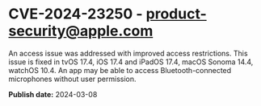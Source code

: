 # CVE-2024-23250 - product-security@apple.com

An access issue was addressed with improved access restrictions. This issue is fixed in tvOS 17.4, iOS 17.4 and iPadOS 17.4, macOS Sonoma 14.4, watchOS 10.4. An app may be able to access Bluetooth-connected microphones without user permission.

**Publish date:** 2024-03-08
